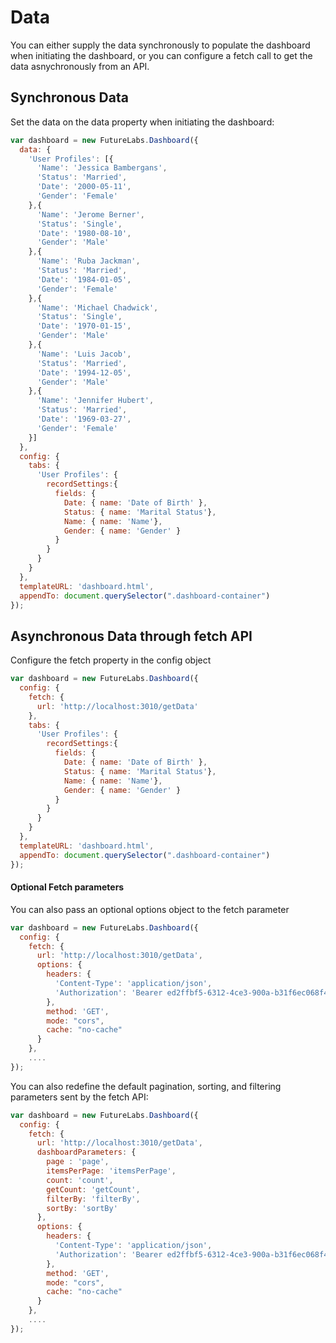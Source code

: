 # Data

You can either supply the data synchronously to populate the dashboard when initiating the dashboard, or you can configure a fetch call to get the data asnychronously from an API.

## &#x20;Synchronous Data

Set the data on the data property when initiating the dashboard:

```javascript
var dashboard = new FutureLabs.Dashboard({
  data: {
    'User Profiles': [{
      'Name': 'Jessica Bambergans',
      'Status': 'Married',
      'Date': '2000-05-11',
      'Gender': 'Female'
    },{
      'Name': 'Jerome Berner',
      'Status': 'Single',
      'Date': '1980-08-10',
      'Gender': 'Male'
    },{
      'Name': 'Ruba Jackman',
      'Status': 'Married',
      'Date': '1984-01-05',
      'Gender': 'Female'
    },{
      'Name': 'Michael Chadwick',
      'Status': 'Single',
      'Date': '1970-01-15',
      'Gender': 'Male'
    },{
      'Name': 'Luis Jacob',
      'Status': 'Married',
      'Date': '1994-12-05',
      'Gender': 'Male'
    },{
      'Name': 'Jennifer Hubert',
      'Status': 'Married',
      'Date': '1969-03-27',
      'Gender': 'Female'
    }]
  },
  config: {
    tabs: {
      'User Profiles': {
        recordSettings:{
          fields: {
            Date: { name: 'Date of Birth' },
            Status: { name: 'Marital Status'},
            Name: {	name: 'Name'},
            Gender: { name: 'Gender' }
          }
        }
      }
    }
  },
  templateURL: 'dashboard.html',
  appendTo: document.querySelector(".dashboard-container")
});
```

## Asynchronous Data through fetch API

Configure the fetch property in the config object

```javascript
var dashboard = new FutureLabs.Dashboard({
  config: {
    fetch: {
      url: 'http://localhost:3010/getData'
    },
    tabs: {
      'User Profiles': {
        recordSettings:{
          fields: {
            Date: { name: 'Date of Birth' },
            Status: { name: 'Marital Status'},
            Name: {	name: 'Name'},
            Gender: { name: 'Gender' }
          }
        }
      }
    }
  },
  templateURL: 'dashboard.html',
  appendTo: document.querySelector(".dashboard-container")
});
```

#### Optional Fetch parameters

You can also pass an optional options object to the fetch parameter

```javascript
var dashboard = new FutureLabs.Dashboard({
  config: {
    fetch: {
      url: 'http://localhost:3010/getData',
      options: { 
        headers: {
          'Content-Type': 'application/json',
          'Authorization': 'Bearer ed2ffbf5-6312-4ce3-900a-b31f6ec068f4'
        },
        method: 'GET',
        mode: "cors",
        cache: "no-cache"
      }
    },
    ....
});

```

You can also redefine the default pagination, sorting, and filtering parameters sent by the fetch API:

```javascript
var dashboard = new FutureLabs.Dashboard({
  config: {
    fetch: {
      url: 'http://localhost:3010/getData',
      dashboardParameters: {
        page : 'page',
        itemsPerPage: 'itemsPerPage',
        count: 'count',
        getCount: 'getCount',
        filterBy: 'filterBy',
        sortBy: 'sortBy'
      },
      options: { 
        headers: {
          'Content-Type': 'application/json',
          'Authorization': 'Bearer ed2ffbf5-6312-4ce3-900a-b31f6ec068f4'
        },
        method: 'GET',
        mode: "cors",
        cache: "no-cache"
      }
    },
    ....
});


```

